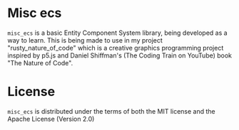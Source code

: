 # Misc ecs
`misc_ecs` is a basic Entity Component System library, being developed as a way to learn. This is being made to use in my project "rusty_nature_of_code" which is a creative graphics programming project inspired by p5.js and Daniel Shiffman's (The Coding Train on YouTube) book "The Nature of Code".
# License
`misc_ecs` is distributed under the terms of both the MIT license and the Apache License (Version 2.0)
